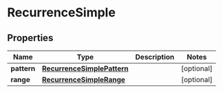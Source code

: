 

# RecurrenceSimple


## Properties

| Name | Type | Description | Notes |
|------------ | ------------- | ------------- | -------------|
|**pattern** | [**RecurrenceSimplePattern**](RecurrenceSimplePattern.md) |  |  [optional] |
|**range** | [**RecurrenceSimpleRange**](RecurrenceSimpleRange.md) |  |  [optional] |



